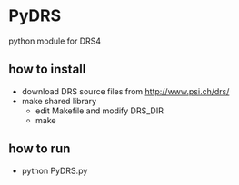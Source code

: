 # PyDRS
python module for DRS4

## how to install
- download DRS source files from http://www.psi.ch/drs/
- make shared library
  - edit Makefile and modify DRS_DIR
  - make

## how to run
- python PyDRS.py
